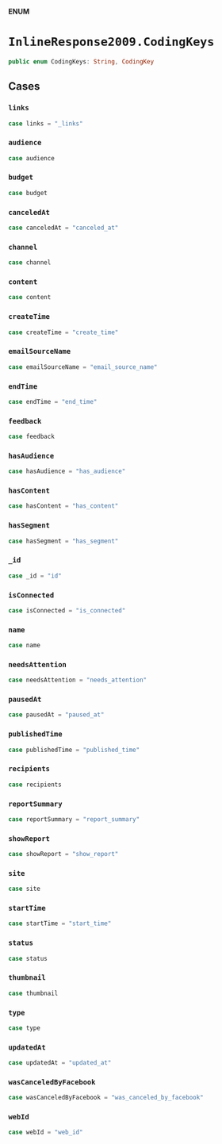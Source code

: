 **ENUM**

# `InlineResponse2009.CodingKeys`

```swift
public enum CodingKeys: String, CodingKey
```

## Cases
### `links`

```swift
case links = "_links"
```

### `audience`

```swift
case audience
```

### `budget`

```swift
case budget
```

### `canceledAt`

```swift
case canceledAt = "canceled_at"
```

### `channel`

```swift
case channel
```

### `content`

```swift
case content
```

### `createTime`

```swift
case createTime = "create_time"
```

### `emailSourceName`

```swift
case emailSourceName = "email_source_name"
```

### `endTime`

```swift
case endTime = "end_time"
```

### `feedback`

```swift
case feedback
```

### `hasAudience`

```swift
case hasAudience = "has_audience"
```

### `hasContent`

```swift
case hasContent = "has_content"
```

### `hasSegment`

```swift
case hasSegment = "has_segment"
```

### `_id`

```swift
case _id = "id"
```

### `isConnected`

```swift
case isConnected = "is_connected"
```

### `name`

```swift
case name
```

### `needsAttention`

```swift
case needsAttention = "needs_attention"
```

### `pausedAt`

```swift
case pausedAt = "paused_at"
```

### `publishedTime`

```swift
case publishedTime = "published_time"
```

### `recipients`

```swift
case recipients
```

### `reportSummary`

```swift
case reportSummary = "report_summary"
```

### `showReport`

```swift
case showReport = "show_report"
```

### `site`

```swift
case site
```

### `startTime`

```swift
case startTime = "start_time"
```

### `status`

```swift
case status
```

### `thumbnail`

```swift
case thumbnail
```

### `type`

```swift
case type
```

### `updatedAt`

```swift
case updatedAt = "updated_at"
```

### `wasCanceledByFacebook`

```swift
case wasCanceledByFacebook = "was_canceled_by_facebook"
```

### `webId`

```swift
case webId = "web_id"
```
